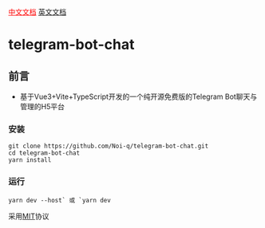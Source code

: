 <div>
    <a style="color: red;" href="https://github.com/Noi-q/telegram-bot-chat/blob/master/README.md">中文文档</a>
    <a href="https://github.com/Noi-q/telegram-bot-chat/blob/master/README_EN.md">英文文档</a>
</div>

# telegram-bot-chat

## 前言

- 基于Vue3+Vite+TypeScript开发的一个纯开源免费版的Telegram Bot聊天与管理的H5平台

### 安装
```shell
git clone https://github.com/Noi-q/telegram-bot-chat.git
cd telegram-bot-chat
yarn install
```

### 运行

```shell 
yarn dev --host` 或 `yarn dev
```


采用<a href="https://github.com/Noi-q/telegram-bot-chat/blob/master/LICENSE">MIT</a>协议